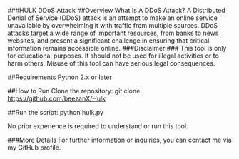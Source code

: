 ###HULK DDoS Attack
##Overview
What Is A DDoS Attack?
A Distributed Denial of Service (DDoS) attack is an attempt to make an online service unavailable by overwhelming it with traffic from multiple sources. DDoS attacks target a wide range of important resources, from banks to news websites, and present a significant challenge in ensuring that critical information remains accessible online.
###Disclaimer:### This tool is only for educational purposes. It should not be used for illegal activities or to harm others. Misuse of this tool can have serious legal consequences.

##Requirements
Python 2.x or later

##How to Run
Clone the repository:
git clone https://github.com/beezanX/Hulk

##Run the script:
python hulk.py


No prior experience is required to understand or run this tool.

###More Details
For further information or inquiries, you can contact me via my GitHub profile.

